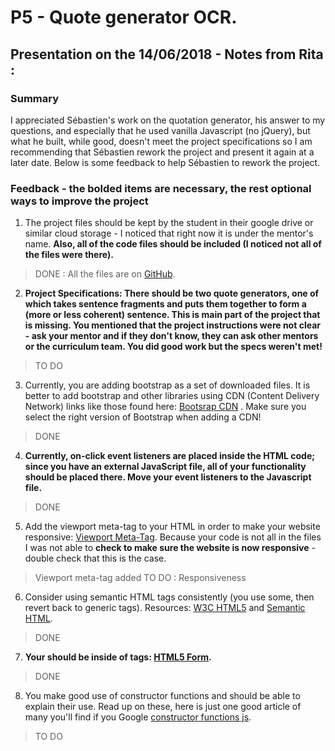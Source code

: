 # P5 - Quote generator OCR.

## Presentation on the 14/06/2018 - Notes from Rita : 
### Summary

I appreciated Sébastien's work on the quotation generator, his answer to my questions, and especially that he used vanilla Javascript (no jQuery), but what he built, while good, doesn't meet the project specifications so I am recommending that Sébastien rework the project and present it again at a later date. Below is some feedback to help Sébastien to rework the project.

### Feedback - **the bolded items are necessary, the rest optional ways to improve the project**

1. The project files should be kept by the student in their google drive or similar cloud storage - I noticed that right now it is under the mentor's name. **Also, all of the code files should be included (I noticed not all of the files were there).** 
> DONE : All the files are on [GitHub](https://github.com/sbuhl/quote-generator).

2. **Project Specifications: There should be two quote generators, one of which takes sentence fragments and puts them together to form a (more or less coherent) sentence. This is main part of the project that is missing. You mentioned that the project instructions were not clear - ask your mentor and if they don't know, they can ask other mentors or the curriculum team. You did good work but the specs weren't met!** 
> TO DO

3. Currently, you are adding bootstrap as a set of downloaded files. It is better to add bootstrap and other libraries using CDN (Content Delivery Network) links like those found here: [Bootsrap CDN](https://www.bootstrapcdn.com/) . Make sure you select the right version of Bootstrap when adding a CDN!
> DONE

4. **Currently, on-click event listeners are placed inside the HTML code; since you have an external JavaScript file, all of your functionality should be placed there. Move your event listeners to the Javascript file.** 
> DONE

5. Add the viewport meta-tag to your HTML in order to make your website responsive: [Viewport Meta-Tag](https://developer.mozilla.org/en-US/docs/Mozilla/Mobile/Viewport_meta_tag). Because your code is not all in the files I was not able to **check to make sure the website is now responsive** - double check that this is the case.
> Viewport meta-tag added
> TO DO : Responsiveness

6. Consider using semantic HTML tags consistently (you use some, then revert back to generic
tags). Resources: [W3C HTML5](https://www.w3schools.com/html/html5_semantic_elements.asp) and [Semantic HTML](https://www.lifewire.com/why-use-semantic-html-3468271).
> DONE

7. **Your should be inside of tags: [HTML5 Form](https://developer.mozilla.org/en-US/docs/Learn/HTML/Forms/How_to_structure_an_HTML_form).**
> DONE

8. You make good use of constructor functions and should be able to explain their use. Read up on these, here is just one good article of many you'll find if you Google [constructor functions js](https://thejsguy.com/tutorials/javascript-constructor-functions-and-classes).
> TO DO